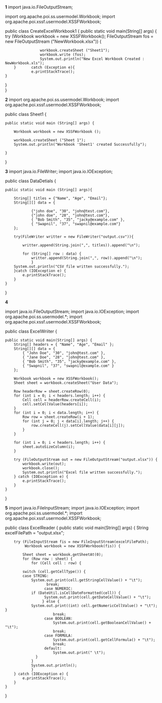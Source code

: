**1**
import java.io.FileOutputStream;

import org.apache.poi.ss.usermodel.Workbook;
import org.apache.poi.xssf.usermodel.XSSFWorkbook;

public class CreateExcelWorkbook1 {
    public static void main(String[] args) {
    	try (Workbook workbook = new XSSFWorkbook();
    			FileOutputStream fos = new FileOutputStream  ("NewWorkbook.xlsx")) {
    				
    				
    				workbook.createSheet ("Sheet1");
    				workbook.write (fos);
    				System.out.println("New Excel Workbook Created : NewWorkbook.xls");
    	}    	catch (Exception e){
    			e.printStackTrace();
    }
  }  
}

**2**
import org.apache.poi.ss.usermodel.Workbook;
import org.apache.poi.xssf.usermodel.XSSFWorkbook;

public class Sheet1 {
	
	public static void main (String[] args) {
		
		Workbook workbook = new XSSFWorkbook ();
		
		workbook.createSheet ("Sheet 1");
		System.out.println("Workbook 'Sheet1' created Successfully");
				
	}
}

**3**
import java.io.FileWriter;
import java.io.IOException;

public class DataDetials {

	public static void main (String[] args){ 
		
		String[] titles = {"Name", "Age", "Email"};
		String[][] data = {
				
				{"john doe", "30", "john@test.com"},
				{"john doe", "28", "john@test.com"},
				{ "Bob Smith", "35", "jacky@example.com" },
	            { "Swapnil", "37", "swapnil@example.com"}
		};	
			
		try(FileWriter writter = new FileWriter("output.csv")){
			
			writter.append(String.join(",", titles)).append("\n");
			
			for (String[] row : data) {
				writter.append(String.join(",", row)).append("\n");
				}
		System.out.println("CSV file written successfully.");
		}catch (IOException e) {
            e.printStackTrace();
		}
	}
}

**4**

import java.io.FileOutputStream;
import java.io.IOException;
import org.apache.poi.ss.usermodel.*;
import org.apache.poi.xssf.usermodel.XSSFWorkbook;

public class ExcelWriiter {

    public static void main(String[] args) {
        String[] headers = { "Name", "Age", "Email" };
        String[][] data = {
            { "John Doe", "30", "john@test.com" },
            { "Jane Doe", "28", "john@test.com" },
            { "Bob Smith", "35", "jacky@example.com" },
            { "Swapnil", "37", "swapnil@example.com" }
        };
 
        Workbook workbook = new XSSFWorkbook();
        Sheet sheet = workbook.createSheet("User Data");
        
        Row headerRow = sheet.createRow(0);
        for (int i = 0; i < headers.length; i++) {
            Cell cell = headerRow.createCell(i);
            cell.setCellValue(headers[i]);
        }
        for (int i = 0; i < data.length; i++) {
            Row row = sheet.createRow(i + 1);
            for (int j = 0; j < data[i].length; j++) {
                row.createCell(j).setCellValue(data[i][j]);
            }
        }
        
        for (int i = 0; i < headers.length; i++) {
            sheet.autoSizeColumn(i);
        }

        try (FileOutputStream out = new FileOutputStream("output.xlsx")) {
            workbook.write(out);
            workbook.close();
            System.out.println("Excel file written successfully.");
        } catch (IOException e) {
            e.printStackTrace();
        }
    }
}


**5**
import java.io.FileInputStream;
import java.io.IOException;
import org.apache.poi.ss.usermodel.*;
import org.apache.poi.xssf.usermodel.XSSFWorkbook;

public class ExcelReader {
	public static void main(String[] args) {
        String excelFilePath = "output.xlsx";

        try (FileInputStream fis = new FileInputStream(excelFilePath);
             Workbook workbook = new XSSFWorkbook(fis)) {

            Sheet sheet = workbook.getSheetAt(0);
            for (Row row : sheet) {
                for (Cell cell : row) {
                   
            switch (cell.getCellType()) {
            case STRING:
                System.out.print(cell.getStringCellValue() + "\t");
                       break;
                      case NUMERIC:
                if (DateUtil.isCellDateFormatted(cell)) {
                      System.out.print(cell.getDateCellValue() + "\t");
                     } else {
                System.out.print((int) cell.getNumericCellValue() + "\t");                        }
                          break;
                      case BOOLEAN:
                          System.out.print(cell.getBooleanCellValue() + "\t");
                          break;
                      case FORMULA:
                          System.out.print(cell.getCellFormula() + "\t");
                          break;
                      default:
                          System.out.print(" \t");
                  }
                }
                System.out.println(); 
                }
        } catch (IOException e) {
            e.printStackTrace();
        }
    }
}
